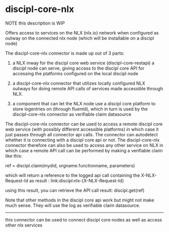# discipl-core-nlx

NOTE this description is WIP

Offers access to services on the NLX (nlx.io) network when configured as outway on the connected nlx node (which will be installable on a discipl node)

The discipl-core-nlx connector is made up out of 3 parts:

1) a NLX inway for the discipl core web service (discipl-core-restapi) a discipl node can serve, giving access to the discipl core API for accessing the platforms configured on the local discipl node

2) a discipl-core-nlx connector that utilizes locally configured NLX outways for doing remote API calls of services made accessible through NLX. 

3) a component that can let the NLX node use a discipl core platform to store logentries on (through fluentd), which in turn is used by the discipl-core-nlx connector as verifiable claim datasource

The discipl-core-nlx connector can be used to access a remote discipl core web service (with possibly different accessible platforms) in which case it just passes through all connector api calls. The connector can autodetect whether it is connecting with a discipl core api or not. The discipl-core-nlx connector therefore can also be used to access any other service on NLX in which case a remote API call can be performed by making a verifiable claim like this:

ref = discipl.claim(mydid, orgname.functionname, parameters) 

which will return a reference to the logged api call containing the X-NLX-Request-Id as result : link:discipl:nlx-{X-NLX-Request-Id}

using this result, you can retrieve the API call result: discipl.get(ref)

Note that other methods in the discipl core api work but might not make much sense. They will use the log as verifiable claim datasource.

-----

this connector can be used to connect discipl core nodes as well as access other nlx services
